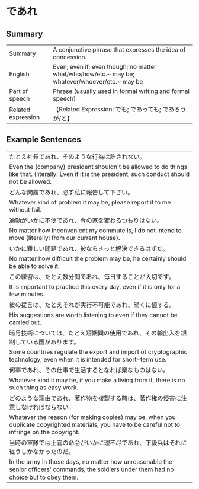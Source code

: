 # であれ

## Summary

<table><tr>   <td>Summary</td>   <td>A conjunctive phrase that expresses the idea of concession.</td></tr><tr>   <td>English</td>   <td>Even; even if; even though; no matter what/who/how/etc.~ may be; whatever/whoever/etc.~ may be</td></tr><tr>   <td>Part of speech</td>   <td>Phrase (usually used in formal writing and formal speech)</td></tr><tr>   <td>Related expression</td>   <td>【Related Expression: でも; であっても; であろうが/と】</td></tr></table>

## Example Sentences

<table><tr><td>たとえ社長であれ、そのような行為は許されない。</td></tr><tr><td>Even the (company) president shouldn't be allowed to do things like that. (literally: Even if it is the president, such conduct should not be allowed.</td></tr><tr><td>どんな問題であれ、必ず私に報告して下さい。</td></tr><tr><td>Whatever kind of problem it may be, please report it to me without fail.</td></tr><tr><td>通勤がいかに不便であれ、今の家を変わるつもりはない。</td></tr><tr><td>No matter how inconvenient my commute is, I do not intend to move (literally: from our current house).</td></tr><tr><td>いかに難しい問題であれ、彼ならきっと解決できるはずだ。</td></tr><tr><td>No matter how difficult the problem may be, he certainly should be able to solve it.</td></tr><tr><td>この練習は、たとえ数分間であれ、毎日することが大切です。</td></tr><tr><td>It is important to practice this every day, even if it is only for a few minutes.</td></tr><tr><td>彼の提言は、たとえそれが実行不可能であれ、聞くに値する。</td></tr><tr><td>His suggestions are worth listening to even if they cannot be carried out.</td></tr><tr><td>暗号技術については、たとえ短期間の使用であれ、その輸出入を規制している国があります。</td></tr><tr><td>Some countries regulate the export and import of cryptographic technology, even when it is intended for short-term use.</td></tr><tr><td>何事であれ、その仕事で生活するとなれば楽なものはない。</td></tr><tr><td>Whatever kind it may be, if you make a living from it, there is no such thing as easy work.</td></tr><tr><td>どのような理由であれ、著作物を複製する時は、著作権の侵害に注意しなければならない。</td></tr><tr><td>Whatever the reason (for making copies) may be, when you duplicate copyrighted materials, you have to be careful not to infringe on the copyright.</td></tr><tr><td>当時の軍隊では上官の命令がいかに理不尽であれ、下級兵はそれに従うしかなかったのだ。</td></tr><tr><td>In the army in those days, no matter how unreasonable the senior ofﬁcers' commands, the soldiers under them had no choice but to obey them.</td></tr></table>

